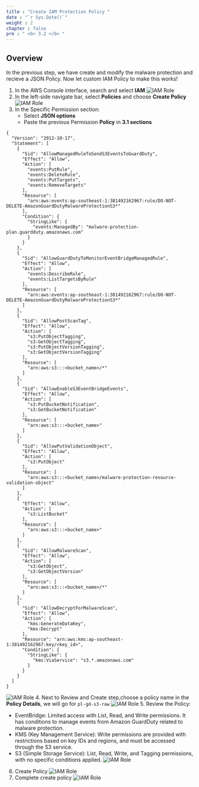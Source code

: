 ```yaml
---
title : "Create IAM Protection Policy "
date : "`r Sys.Date()`"
weight : 2
chapter : false
pre : " <b> 3.2 </b> "
---
```


## Overview
In the previous step, we have create and modify the malware protection and recieve a JSON Policy. Now let custom IAM Policy to make this works!

1. In the AWS Console interface, search and select **IAM** 
![IAM Role](/images/3.GuardDuty/3.10-IAM.jpg?width=60pc)
2. In the left-side navigate bar, select **Policies** and choose **Create Policy**
![IAM Role](/images/3.GuardDuty/3.11.jpg?width=60pc)
3. In the Specific Permission section:
   - Select **JSON options** 
   - Paste the previous Permission **Policy** in **3.1 sections**
```
{
  "Version": "2012-10-17",
  "Statement": [
    {
      "Sid": "AllowManagedRuleToSendS3EventsToGuardDuty",
      "Effect": "Allow",
      "Action": [
        "events:PutRule",
        "events:DeleteRule",
        "events:PutTargets",
        "events:RemoveTargets"
      ],
      "Resource": [
        "arn:aws:events:ap-southeast-1:381492162967:rule/DO-NOT-DELETE-AmazonGuardDutyMalwareProtectionS3*"
      ],
      "Condition": {
        "StringLike": {
          "events:ManagedBy": "malware-protection-plan.guardduty.amazonaws.com"
        }
      }
    },
    {
      "Sid": "AllowGuardDutyToMonitorEventBridgeManagedRule",
      "Effect": "Allow",
      "Action": [
        "events:DescribeRule",
        "events:ListTargetsByRule"
      ],
      "Resource": [
        "arn:aws:events:ap-southeast-1:381492162967:rule/DO-NOT-DELETE-AmazonGuardDutyMalwareProtectionS3*"
      ]
    },
    {
      "Sid": "AllowPostScanTag",
      "Effect": "Allow",
      "Action": [
        "s3:PutObjectTagging",
        "s3:GetObjectTagging",
        "s3:PutObjectVersionTagging",
        "s3:GetObjectVersionTagging"
      ],
      "Resource": [
        "arn:aws:s3:::<bucket_name>/*"
      ]
    },
    {
      "Sid": "AllowEnableS3EventBridgeEvents",
      "Effect": "Allow",
      "Action": [
        "s3:PutBucketNotification",
        "s3:GetBucketNotification"
      ],
      "Resource": [
        "arn:aws:s3:::<bucket_name>"
      ]
    },
    {
      "Sid": "AllowPutValidationObject",
      "Effect": "Allow",
      "Action": [
        "s3:PutObject"
      ],
      "Resource": [
        "arn:aws:s3:::<bucket_name>/malware-protection-resource-validation-object"
      ]
    },
    {
      "Effect": "Allow",
      "Action": [
        "s3:ListBucket"
      ],
      "Resource": [
        "arn:aws:s3:::<bucket_name>"
      ]
    },
    {
      "Sid": "AllowMalwareScan",
      "Effect": "Allow",
      "Action": [
        "s3:GetObject",
        "s3:GetObjectVersion"
      ],
      "Resource": [
        "arn:aws:s3:::<bucket_name>/*"
      ]
    },
    {
      "Sid": "AllowDecryptForMalwareScan",
      "Effect": "Allow",
      "Action": [
        "kms:GenerateDataKey",
        "kms:Decrypt"
      ],
      "Resource": "arn:aws:kms:ap-southeast-1:381492162967:key/<key_id>",
      "Condition": {
        "StringLike": {
          "kms:ViaService": "s3.*.amazonaws.com"
        }
      }
    }
  ]
}
```
![IAM Role](/images/3.GuardDuty/3.12.jpg?width=60pc)
4. Next to Review and Create step,choose a policy name in the **Policy Details**, we will go for ```pl-gd-s3-raw``` 
![IAM Role](/images/3.GuardDuty/3.13.jpg?width=60pc)
5. Review the Policy:
   - EventBridge: Limited access with List, Read, and Write permissions. It has conditions to manage events from Amazon GuardDuty related to malware protection.
   - KMS (Key Management Service): Write permissions are provided with restrictions based on key IDs and regions, and must be accessed through the S3 service.
   - S3 (Simple Storage Service): List, Read, Write, and Tagging permissions, with no specific conditions applied.
![IAM Role](/images/3.GuardDuty/3.14.jpg?width=60pc)
6. Create Policy
 ![IAM Role](/images/3.GuardDuty/3.15.jpg?width=60pc)
7. Complete create policy
 ![IAM Role](/images/3.GuardDuty/3.16.jpg?width=60pc)